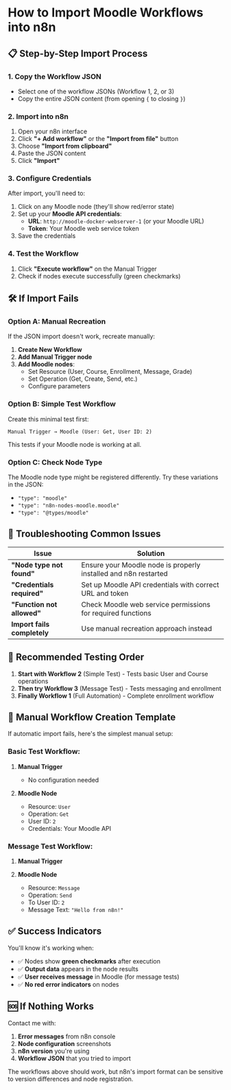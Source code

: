 # How to Import Moodle Workflows into n8n

## 📋 **Step-by-Step Import Process**

### 1. **Copy the Workflow JSON**
- Select one of the workflow JSONs (Workflow 1, 2, or 3)
- Copy the entire JSON content (from opening `{` to closing `}`)

### 2. **Import into n8n**
1. Open your n8n interface
2. Click **"+ Add workflow"** or the **"Import from file"** button
3. Choose **"Import from clipboard"** 
4. Paste the JSON content
5. Click **"Import"**

### 3. **Configure Credentials**
After import, you'll need to:
1. Click on any Moodle node (they'll show red/error state)
2. Set up your **Moodle API credentials**:
   - **URL**: `http://moodle-docker-webserver-1` (or your Moodle URL)
   - **Token**: Your Moodle web service token
3. Save the credentials

### 4. **Test the Workflow**
1. Click **"Execute workflow"** on the Manual Trigger
2. Check if nodes execute successfully (green checkmarks)

## 🛠️ **If Import Fails**

### **Option A: Manual Recreation**
If the JSON import doesn't work, recreate manually:

1. **Create New Workflow**
2. **Add Manual Trigger node**
3. **Add Moodle nodes**:
   - Set Resource (User, Course, Enrollment, Message, Grade)
   - Set Operation (Get, Create, Send, etc.)
   - Configure parameters

### **Option B: Simple Test Workflow**
Create this minimal test first:

```
Manual Trigger → Moodle (User: Get, User ID: 2)
```

This tests if your Moodle node is working at all.

### **Option C: Check Node Type**
The Moodle node type might be registered differently. Try these variations in the JSON:
- `"type": "moodle"`
- `"type": "n8n-nodes-moodle.moodle"`  
- `"type": "@types/moodle"`

## 🔧 **Troubleshooting Common Issues**

| Issue | Solution |
|-------|----------|
| **"Node type not found"** | Ensure your Moodle node is properly installed and n8n restarted |
| **"Credentials required"** | Set up Moodle API credentials with correct URL and token |
| **"Function not allowed"** | Check Moodle web service permissions for required functions |
| **Import fails completely** | Use manual recreation approach instead |

## 🎯 **Recommended Testing Order**

1. **Start with Workflow 2** (Simple Test) - Tests basic User and Course operations
2. **Then try Workflow 3** (Message Test) - Tests messaging and enrollment
3. **Finally Workflow 1** (Full Automation) - Complete enrollment workflow

## 📝 **Manual Workflow Creation Template**

If automatic import fails, here's the simplest manual setup:

### **Basic Test Workflow:**
1. **Manual Trigger** 
   - No configuration needed

2. **Moodle Node**
   - Resource: `User`
   - Operation: `Get`
   - User ID: `2`
   - Credentials: Your Moodle API

### **Message Test Workflow:**
1. **Manual Trigger**

2. **Moodle Node** 
   - Resource: `Message`
   - Operation: `Send`
   - To User ID: `2`
   - Message Text: `"Hello from n8n!"`

## ✅ **Success Indicators**

You'll know it's working when:
- ✅ Nodes show **green checkmarks** after execution
- ✅ **Output data** appears in the node results
- ✅ **User receives message** in Moodle (for message tests)
- ✅ **No red error indicators** on nodes

## 🆘 **If Nothing Works**

Contact me with:
1. **Error messages** from n8n console
2. **Node configuration** screenshots  
3. **n8n version** you're using
4. **Workflow JSON** that you tried to import

The workflows above should work, but n8n's import format can be sensitive to version differences and node registration.
